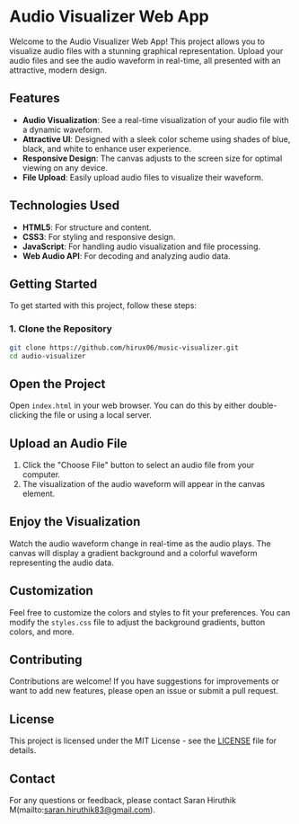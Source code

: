 # Audio Visualizer Web App

Welcome to the Audio Visualizer Web App! This project allows you to visualize audio files with a stunning graphical representation. Upload your audio files and see the audio waveform in real-time, all presented with an attractive, modern design.

## Features

- **Audio Visualization**: See a real-time visualization of your audio file with a dynamic waveform.
- **Attractive UI**: Designed with a sleek color scheme using shades of blue, black, and white to enhance user experience.
- **Responsive Design**: The canvas adjusts to the screen size for optimal viewing on any device.
- **File Upload**: Easily upload audio files to visualize their waveform.

## Technologies Used

- **HTML5**: For structure and content.
- **CSS3**: For styling and responsive design.
- **JavaScript**: For handling audio visualization and file processing.
- **Web Audio API**: For decoding and analyzing audio data.

## Getting Started

To get started with this project, follow these steps:

### 1. Clone the Repository

```bash
git clone https://github.com/hirux06/music-visualizer.git
cd audio-visualizer
```

## Open the Project

Open `index.html` in your web browser. You can do this by either double-clicking the file or using a local server.

## Upload an Audio File

1. Click the "Choose File" button to select an audio file from your computer.
2. The visualization of the audio waveform will appear in the canvas element.

## Enjoy the Visualization

Watch the audio waveform change in real-time as the audio plays. The canvas will display a gradient background and a colorful waveform representing the audio data.

## Customization

Feel free to customize the colors and styles to fit your preferences. You can modify the `styles.css` file to adjust the background gradients, button colors, and more.

## Contributing

Contributions are welcome! If you have suggestions for improvements or want to add new features, please open an issue or submit a pull request.

## License

This project is licensed under the MIT License - see the [LICENSE](LICENSE) file for details.

## Contact

For any questions or feedback, please contact Saran Hiruthik M(mailto:saran.hiruthik83@gmail.com).

